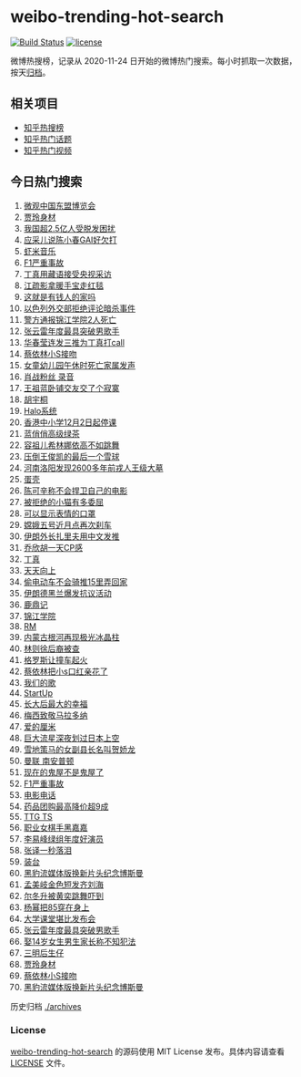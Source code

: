 # weibo-trending-hot-search

[![Build Status](https://github.com/justjavac/weibo-trending-hot-search/workflows/ci/badge.svg?branch=master)](https://github.com/justjavac/weibo-trending-hot-search/actions)
[![license](https://img.shields.io/github/license/justjavac/weibo-trending-hot-search)](https://github.com/justjavac/weibo-trending-hot-search/blob/master/LICENSE)

微博热搜榜，记录从 2020-11-24 日开始的微博热门搜索。每小时抓取一次数据，按天[归档](./archives)。

## 相关项目

- [知乎热搜榜](https://github.com/justjavac/zhihu-trending-top-search)
- [知乎热门话题](https://github.com/justjavac/zhihu-trending-hot-questions)
- [知乎热门视频](https://github.com/justjavac/zhihu-trending-hot-video)

## 今日热门搜索

<!-- BEGIN -->
<!-- 最后更新时间 Mon Nov 30 2020 07:12:25 GMT+0800 (CST) -->
1. [微观中国东盟博览会](https://s.weibo.com//weibo?q=%23%E5%BE%AE%E8%A7%82%E4%B8%AD%E5%9B%BD%E4%B8%9C%E7%9B%9F%E5%8D%9A%E8%A7%88%E4%BC%9A%23&Refer=new_time)
1. [贾玲身材](https://s.weibo.com//weibo?q=%23%E8%B4%BE%E7%8E%B2%E8%BA%AB%E6%9D%90%23&Refer=top)
1. [我国超2.5亿人受脱发困扰](https://s.weibo.com//weibo?q=%23%E6%88%91%E5%9B%BD%E8%B6%852.5%E4%BA%BF%E4%BA%BA%E5%8F%97%E8%84%B1%E5%8F%91%E5%9B%B0%E6%89%B0%23&Refer=top)
1. [应采儿说陈小春GAI好欠打](https://s.weibo.com//weibo?q=%23%E5%BA%94%E9%87%87%E5%84%BF%E8%AF%B4%E9%99%88%E5%B0%8F%E6%98%A5GAI%E5%A5%BD%E6%AC%A0%E6%89%93%23&Refer=top)
1. [虾米音乐](https://s.weibo.com//weibo?q=%E8%99%BE%E7%B1%B3%E9%9F%B3%E4%B9%90&Refer=top)
1. [F1严重事故](https://s.weibo.com//weibo?q=F1%E4%B8%A5%E9%87%8D%E4%BA%8B%E6%95%85&Refer=top)
1. [丁真用藏语接受央视采访](https://s.weibo.com//weibo?q=%23%E4%B8%81%E7%9C%9F%E7%94%A8%E8%97%8F%E8%AF%AD%E6%8E%A5%E5%8F%97%E5%A4%AE%E8%A7%86%E9%87%87%E8%AE%BF%23&Refer=top)
1. [江疏影拿暖手宝走红毯](https://s.weibo.com//weibo?q=%23%E6%B1%9F%E7%96%8F%E5%BD%B1%E6%8B%BF%E6%9A%96%E6%89%8B%E5%AE%9D%E8%B5%B0%E7%BA%A2%E6%AF%AF%23&Refer=top)
1. [这就是有钱人的家吗](https://s.weibo.com//weibo?q=%23%E8%BF%99%E5%B0%B1%E6%98%AF%E6%9C%89%E9%92%B1%E4%BA%BA%E7%9A%84%E5%AE%B6%E5%90%97%23&Refer=top)
1. [以色列外交部拒绝评论暗杀事件](https://s.weibo.com//weibo?q=%E4%BB%A5%E8%89%B2%E5%88%97%E5%A4%96%E4%BA%A4%E9%83%A8%E6%8B%92%E7%BB%9D%E8%AF%84%E8%AE%BA%E6%9A%97%E6%9D%80%E4%BA%8B%E4%BB%B6&Refer=top)
1. [警方通报锦江学院2人死亡](https://s.weibo.com//weibo?q=%23%E8%AD%A6%E6%96%B9%E9%80%9A%E6%8A%A5%E9%94%A6%E6%B1%9F%E5%AD%A6%E9%99%A22%E4%BA%BA%E6%AD%BB%E4%BA%A1%23&Refer=top)
1. [张云雷年度最具突破男歌手](https://s.weibo.com//weibo?q=%23%E5%BC%A0%E4%BA%91%E9%9B%B7%E5%B9%B4%E5%BA%A6%E6%9C%80%E5%85%B7%E7%AA%81%E7%A0%B4%E7%94%B7%E6%AD%8C%E6%89%8B%23&Refer=top)
1. [华春莹连发三推为丁真打call](https://s.weibo.com//weibo?q=%23%E5%8D%8E%E6%98%A5%E8%8E%B9%E8%BF%9E%E5%8F%91%E4%B8%89%E6%8E%A8%E4%B8%BA%E4%B8%81%E7%9C%9F%E6%89%93call%23&Refer=top)
1. [蔡依林小S接吻](https://s.weibo.com//weibo?q=%23%E8%94%A1%E4%BE%9D%E6%9E%97%E5%B0%8FS%E6%8E%A5%E5%90%BB%23&Refer=top)
1. [女童幼儿园午休时死亡家属发声](https://s.weibo.com//weibo?q=%23%E5%A5%B3%E7%AB%A5%E5%B9%BC%E5%84%BF%E5%9B%AD%E5%8D%88%E4%BC%91%E6%97%B6%E6%AD%BB%E4%BA%A1%E5%AE%B6%E5%B1%9E%E5%8F%91%E5%A3%B0%23&Refer=top)
1. [肖战粉丝 录音](https://s.weibo.com//weibo?q=%E8%82%96%E6%88%98%E7%B2%89%E4%B8%9D%20%E5%BD%95%E9%9F%B3&Refer=top)
1. [王祖蓝卧铺交友交了个寂寞](https://s.weibo.com//weibo?q=%23%E7%8E%8B%E7%A5%96%E8%93%9D%E5%8D%A7%E9%93%BA%E4%BA%A4%E5%8F%8B%E4%BA%A4%E4%BA%86%E4%B8%AA%E5%AF%82%E5%AF%9E%23&Refer=top)
1. [胡宇桐](https://s.weibo.com//weibo?q=%E8%83%A1%E5%AE%87%E6%A1%90&Refer=top)
1. [Halo系统](https://s.weibo.com//weibo?q=Halo%E7%B3%BB%E7%BB%9F&Refer=top)
1. [香港中小学12月2日起停课](https://s.weibo.com//weibo?q=%23%E9%A6%99%E6%B8%AF%E4%B8%AD%E5%B0%8F%E5%AD%A612%E6%9C%882%E6%97%A5%E8%B5%B7%E5%81%9C%E8%AF%BE%23&Refer=top)
1. [蓝俏俏高级绿茶](https://s.weibo.com//weibo?q=%23%E8%93%9D%E4%BF%8F%E4%BF%8F%E9%AB%98%E7%BA%A7%E7%BB%BF%E8%8C%B6%23&Refer=top)
1. [容祖儿希林娜依高不如跳舞](https://s.weibo.com//weibo?q=%23%E5%AE%B9%E7%A5%96%E5%84%BF%E5%B8%8C%E6%9E%97%E5%A8%9C%E4%BE%9D%E9%AB%98%E4%B8%8D%E5%A6%82%E8%B7%B3%E8%88%9E%23&Refer=top)
1. [压倒王俊凯的最后一个雪球](https://s.weibo.com//weibo?q=%23%E5%8E%8B%E5%80%92%E7%8E%8B%E4%BF%8A%E5%87%AF%E7%9A%84%E6%9C%80%E5%90%8E%E4%B8%80%E4%B8%AA%E9%9B%AA%E7%90%83%23&Refer=top)
1. [河南洛阳发现2600多年前戎人王级大墓](https://s.weibo.com//weibo?q=%23%E6%B2%B3%E5%8D%97%E6%B4%9B%E9%98%B3%E5%8F%91%E7%8E%B02600%E5%A4%9A%E5%B9%B4%E5%89%8D%E6%88%8E%E4%BA%BA%E7%8E%8B%E7%BA%A7%E5%A4%A7%E5%A2%93%23&Refer=top)
1. [蛋壳](https://s.weibo.com//weibo?q=%E8%9B%8B%E5%A3%B3&Refer=top)
1. [陈可辛称不会捍卫自己的电影](https://s.weibo.com//weibo?q=%E9%99%88%E5%8F%AF%E8%BE%9B%E7%A7%B0%E4%B8%8D%E4%BC%9A%E6%8D%8D%E5%8D%AB%E8%87%AA%E5%B7%B1%E7%9A%84%E7%94%B5%E5%BD%B1&Refer=top)
1. [被拒绝的小猫有多委屈](https://s.weibo.com//weibo?q=%23%E8%A2%AB%E6%8B%92%E7%BB%9D%E7%9A%84%E5%B0%8F%E7%8C%AB%E6%9C%89%E5%A4%9A%E5%A7%94%E5%B1%88%23&Refer=top)
1. [可以显示表情的口罩](https://s.weibo.com//weibo?q=%23%E5%8F%AF%E4%BB%A5%E6%98%BE%E7%A4%BA%E8%A1%A8%E6%83%85%E7%9A%84%E5%8F%A3%E7%BD%A9%23&Refer=top)
1. [嫦娥五号近月点再次刹车](https://s.weibo.com//weibo?q=%23%E5%AB%A6%E5%A8%A5%E4%BA%94%E5%8F%B7%E8%BF%91%E6%9C%88%E7%82%B9%E5%86%8D%E6%AC%A1%E5%88%B9%E8%BD%A6%23&Refer=top)
1. [伊朗外长扎里夫用中文发推](https://s.weibo.com//weibo?q=%23%E4%BC%8A%E6%9C%97%E5%A4%96%E9%95%BF%E6%89%8E%E9%87%8C%E5%A4%AB%E7%94%A8%E4%B8%AD%E6%96%87%E5%8F%91%E6%8E%A8%23&Refer=top)
1. [乔欣胡一天CP感](https://s.weibo.com//weibo?q=%23%E4%B9%94%E6%AC%A3%E8%83%A1%E4%B8%80%E5%A4%A9CP%E6%84%9F%23&Refer=top)
1. [丁真](https://s.weibo.com//weibo?q=%E4%B8%81%E7%9C%9F&Refer=top)
1. [天天向上](https://s.weibo.com//weibo?q=%E5%A4%A9%E5%A4%A9%E5%90%91%E4%B8%8A&Refer=top)
1. [偷电动车不会骑推15里弄回家](https://s.weibo.com//weibo?q=%23%E5%81%B7%E7%94%B5%E5%8A%A8%E8%BD%A6%E4%B8%8D%E4%BC%9A%E9%AA%91%E6%8E%A815%E9%87%8C%E5%BC%84%E5%9B%9E%E5%AE%B6%23&Refer=top)
1. [伊朗德黑兰爆发抗议活动](https://s.weibo.com//weibo?q=%23%E4%BC%8A%E6%9C%97%E5%BE%B7%E9%BB%91%E5%85%B0%E7%88%86%E5%8F%91%E6%8A%97%E8%AE%AE%E6%B4%BB%E5%8A%A8%23&Refer=top)
1. [鹿鼎记](https://s.weibo.com//weibo?q=%E9%B9%BF%E9%BC%8E%E8%AE%B0&Refer=top)
1. [锦江学院](https://s.weibo.com//weibo?q=%E9%94%A6%E6%B1%9F%E5%AD%A6%E9%99%A2&Refer=top)
1. [RM](https://s.weibo.com//weibo?q=RM&Refer=top)
1. [内蒙古根河再现极光冰晶柱](https://s.weibo.com//weibo?q=%23%E5%86%85%E8%92%99%E5%8F%A4%E6%A0%B9%E6%B2%B3%E5%86%8D%E7%8E%B0%E6%9E%81%E5%85%89%E5%86%B0%E6%99%B6%E6%9F%B1%23&Refer=top)
1. [林则徐后裔被查](https://s.weibo.com//weibo?q=%23%E6%9E%97%E5%88%99%E5%BE%90%E5%90%8E%E8%A3%94%E8%A2%AB%E6%9F%A5%23&Refer=top)
1. [格罗斯让撞车起火](https://s.weibo.com//weibo?q=%E6%A0%BC%E7%BD%97%E6%96%AF%E8%AE%A9%E6%92%9E%E8%BD%A6%E8%B5%B7%E7%81%AB&Refer=top)
1. [蔡依林把小s口红亲花了](https://s.weibo.com//weibo?q=%23%E8%94%A1%E4%BE%9D%E6%9E%97%E6%8A%8A%E5%B0%8Fs%E5%8F%A3%E7%BA%A2%E4%BA%B2%E8%8A%B1%E4%BA%86%23&Refer=top)
1. [我们的歌](https://s.weibo.com//weibo?q=%E6%88%91%E4%BB%AC%E7%9A%84%E6%AD%8C&Refer=top)
1. [StartUp](https://s.weibo.com//weibo?q=StartUp&Refer=top)
1. [长大后最大的幸福](https://s.weibo.com//weibo?q=%23%E9%95%BF%E5%A4%A7%E5%90%8E%E6%9C%80%E5%A4%A7%E7%9A%84%E5%B9%B8%E7%A6%8F%23&Refer=top)
1. [梅西致敬马拉多纳](https://s.weibo.com//weibo?q=%E6%A2%85%E8%A5%BF%E8%87%B4%E6%95%AC%E9%A9%AC%E6%8B%89%E5%A4%9A%E7%BA%B3&Refer=top)
1. [爱的厘米](https://s.weibo.com//weibo?q=%E7%88%B1%E7%9A%84%E5%8E%98%E7%B1%B3&Refer=top)
1. [巨大流星深夜划过日本上空](https://s.weibo.com//weibo?q=%E5%B7%A8%E5%A4%A7%E6%B5%81%E6%98%9F%E6%B7%B1%E5%A4%9C%E5%88%92%E8%BF%87%E6%97%A5%E6%9C%AC%E4%B8%8A%E7%A9%BA&Refer=top)
1. [雪地策马的女副县长名叫贺娇龙](https://s.weibo.com//weibo?q=%23%E9%9B%AA%E5%9C%B0%E7%AD%96%E9%A9%AC%E7%9A%84%E5%A5%B3%E5%89%AF%E5%8E%BF%E9%95%BF%E5%90%8D%E5%8F%AB%E8%B4%BA%E5%A8%87%E9%BE%99%23&Refer=top)
1. [曼联 南安普顿](https://s.weibo.com//weibo?q=%E6%9B%BC%E8%81%94%20%E5%8D%97%E5%AE%89%E6%99%AE%E9%A1%BF&Refer=top)
1. [现在的鬼屋不是鬼屋了](https://s.weibo.com//weibo?q=%23%E7%8E%B0%E5%9C%A8%E7%9A%84%E9%AC%BC%E5%B1%8B%E4%B8%8D%E6%98%AF%E9%AC%BC%E5%B1%8B%E4%BA%86%23&Refer=top)
1. [F1严重事故](https://s.weibo.com//weibo?q=%23F1%E4%B8%A5%E9%87%8D%E4%BA%8B%E6%95%85%23&Refer=top)
1. [电影电话](https://s.weibo.com//weibo?q=%E7%94%B5%E5%BD%B1%E7%94%B5%E8%AF%9D&Refer=top)
1. [药品团购最高降价超9成](https://s.weibo.com//weibo?q=%23%E8%8D%AF%E5%93%81%E5%9B%A2%E8%B4%AD%E6%9C%80%E9%AB%98%E9%99%8D%E4%BB%B7%E8%B6%859%E6%88%90%23&Refer=top)
1. [TTG TS](https://s.weibo.com//weibo?q=%23TTG%20TS%23&Refer=top)
1. [职业女棋手黑嘉嘉](https://s.weibo.com//weibo?q=%E8%81%8C%E4%B8%9A%E5%A5%B3%E6%A3%8B%E6%89%8B%E9%BB%91%E5%98%89%E5%98%89&Refer=top)
1. [李易峰绿组年度好演员](https://s.weibo.com//weibo?q=%23%E6%9D%8E%E6%98%93%E5%B3%B0%E7%BB%BF%E7%BB%84%E5%B9%B4%E5%BA%A6%E5%A5%BD%E6%BC%94%E5%91%98%23&Refer=top)
1. [张译一秒落泪](https://s.weibo.com//weibo?q=%23%E5%BC%A0%E8%AF%91%E4%B8%80%E7%A7%92%E8%90%BD%E6%B3%AA%23&Refer=top)
1. [装台](https://s.weibo.com//weibo?q=%E8%A3%85%E5%8F%B0&Refer=top)
1. [黑豹流媒体版换新片头纪念博斯曼](https://s.weibo.com//weibo?q=%23%E9%BB%91%E8%B1%B9%E6%B5%81%E5%AA%92%E4%BD%93%E7%89%88%E6%8D%A2%E6%96%B0%E7%89%87%E5%A4%B4%E7%BA%AA%E5%BF%B5%E5%8D%9A%E6%96%AF%E6%9B%BC%23&Refer=top)
1. [孟美岐金色短发齐刘海](https://s.weibo.com//weibo?q=%23%E5%AD%9F%E7%BE%8E%E5%B2%90%E9%87%91%E8%89%B2%E7%9F%AD%E5%8F%91%E9%BD%90%E5%88%98%E6%B5%B7%23&Refer=top)
1. [尔冬升被黄奕跳舞吓到](https://s.weibo.com//weibo?q=%23%E5%B0%94%E5%86%AC%E5%8D%87%E8%A2%AB%E9%BB%84%E5%A5%95%E8%B7%B3%E8%88%9E%E5%90%93%E5%88%B0%23&Refer=top)
1. [杨幂把85穿在身上](https://s.weibo.com//weibo?q=%23%E6%9D%A8%E5%B9%82%E6%8A%8A85%E7%A9%BF%E5%9C%A8%E8%BA%AB%E4%B8%8A%23&Refer=top)
1. [大学课堂堪比发布会](https://s.weibo.com//weibo?q=%23%E5%A4%A7%E5%AD%A6%E8%AF%BE%E5%A0%82%E5%A0%AA%E6%AF%94%E5%8F%91%E5%B8%83%E4%BC%9A%23&Refer=top)
1. [张云雷年度最具突破男歌手](https://s.weibo.com//weibo?q=%E5%BC%A0%E4%BA%91%E9%9B%B7%E5%B9%B4%E5%BA%A6%E6%9C%80%E5%85%B7%E7%AA%81%E7%A0%B4%E7%94%B7%E6%AD%8C%E6%89%8B&Refer=top)
1. [娶14岁女生男生家长称不知犯法](https://s.weibo.com//weibo?q=%23%E5%A8%B614%E5%B2%81%E5%A5%B3%E7%94%9F%E7%94%B7%E7%94%9F%E5%AE%B6%E9%95%BF%E7%A7%B0%E4%B8%8D%E7%9F%A5%E7%8A%AF%E6%B3%95%23&Refer=top)
1. [三明后生仔](https://s.weibo.com//weibo?q=%23%E4%B8%89%E6%98%8E%E5%90%8E%E7%94%9F%E4%BB%94%23&Refer=new_time)
1. [贾玲身材](https://s.weibo.com//weibo?q=%E8%B4%BE%E7%8E%B2%E8%BA%AB%E6%9D%90&Refer=top)
1. [蔡依林小S接吻](https://s.weibo.com//weibo?q=%E8%94%A1%E4%BE%9D%E6%9E%97%E5%B0%8FS%E6%8E%A5%E5%90%BB&Refer=top)
1. [黑豹流媒体版换新片头纪念博斯曼](https://s.weibo.com//weibo?q=%E9%BB%91%E8%B1%B9%E6%B5%81%E5%AA%92%E4%BD%93%E7%89%88%E6%8D%A2%E6%96%B0%E7%89%87%E5%A4%B4%E7%BA%AA%E5%BF%B5%E5%8D%9A%E6%96%AF%E6%9B%BC&Refer=top)
<!-- END -->

历史归档 [./archives](./archives)

### License

[weibo-trending-hot-search](https://github.com/justjavac/weibo-trending-hot-search) 的源码使用 MIT License 发布。具体内容请查看 [LICENSE](./LICENSE) 文件。
